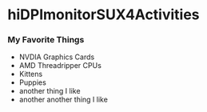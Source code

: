 # hiDPImonitorSUX4Activities

### My Favorite Things
* NVDIA Graphics Cards
* AMD Threadripper CPUs
* Kittens
* Puppies
* another thing I like
* another another thing I like